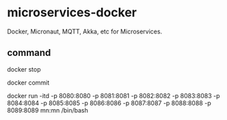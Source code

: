 # microservices-docker
Docker, Micronaut, MQTT, Akka, etc for Microservices.

## command
docker stop <container id>

docker commit <image>

docker run -itd -p 8080:8080 -p 8081:8081 -p 8082:8082 -p 8083:8083 -p 8084:8084 -p 8085:8085 -p 8086:8086 -p 8087:8087 -p 8088:8088 -p 8089:8089 mn:mn /bin/bash
